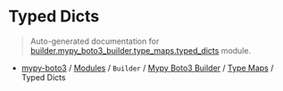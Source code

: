 # Typed Dicts

> Auto-generated documentation for [builder.mypy_boto3_builder.type_maps.typed_dicts](https://github.com/vemel/mypy_boto3/blob/master/builder/mypy_boto3_builder/type_maps/typed_dicts.py) module.

- [mypy-boto3](../../../README.md#mypy_boto3) / [Modules](../../../MODULES.md#mypy-boto3-modules) / `Builder` / [Mypy Boto3 Builder](../index.md#mypy-boto3-builder) / [Type Maps](index.md#type-maps) / Typed Dicts
